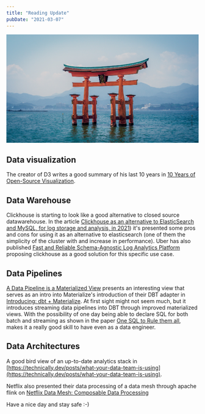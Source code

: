 ```yaml
---
title: "Reading Update"
pubDate: "2021-03-07"
---
```


![Photo by Nicki Eliza Schinow on Unsplash](./nicki-eliza-schinow-BjJP2TN8WoI-unsplash.jpg)

## Data visualization

The creator of D3 writes a good summary of his last 10 years in [10 Years of Open-Source Visualization](https://observablehq.com/@mbostock/10-years-of-open-source-visualization).

## Data Warehouse

Clickhouse is starting to look like a good alternative to closed source datawarehouse. In the article [Clickhouse as an alternative to ElasticSearch and MySQL, for log storage and analysis, in 2021](https://pixeljets.com/blog/clickhouse-vs-elasticsearch/)) it's presented some pros and cons for using it as an alternative to elasticsearch (one of them the simplicity of the cluster with and increase in performance). Uber has also published [Fast and Reliable Schema-Agnostic Log Analytics Platform](https://eng.uber.com/logging/) proposing clickhouse as a good solution for this specific use case.

## Data Pipelines

[A Data Pipeline is a Materialized View](https://nchammas.com/writing/data-pipeline-materialized-view) presents an interesting view that serves as an intro into
Materialize's introduction of their DBT adapter in [Introducing: dbt + Materialize](https://materialize.com/introducing-dbt-materialize/). At first sight might not seem much, but it introduces streaming data pipelines into DBT through improved materialized views. With the possibility of one day being able to declare SQL for both batch and streaming as shown in the paper [One SQL to Rule them all](https://arxiv.org/abs/1905.12133), makes it a really good skill to have even as a data engineer.

## Data Architectures

A good bird view of an up-to-date analytics stack in [https://technically.dev/posts/what-your-data-team-is-using](https://technically.dev/posts/what-your-data-team-is-using).

Netflix also presented their data processing of a data mesh through apache flink on [Netflix Data Mesh: Composable Data Processing](https://www.youtube.com/watch?v=TO_IiN06jJ4)

Have a nice day and stay safe :-)

